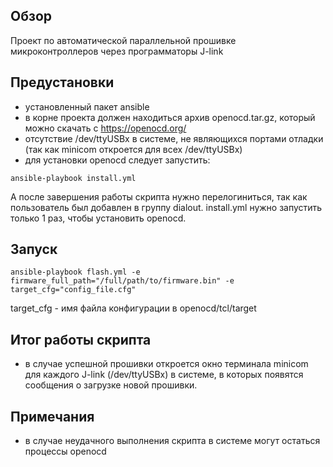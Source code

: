 ## Обзор

Проект по автоматической параллельной прошивке микроконтроллеров через программаторы J-link

## Предустановки

- установленный пакет ansible
- в корне проекта должен находиться архив openocd.tar.gz, который можно скачать с https://openocd.org/
- отсутствие /dev/ttyUSBx в системе, не являющихся портами отладки
(так как minicom откроется для всех /dev/ttyUSBx)
- для установки openocd следует запустить:

```
ansible-playbook install.yml
```
А после завершения работы скрипта нужно перелогиниться, так как пользователь был добавлен в группу dialout.
install.yml нужно запустить только 1 раз, чтобы установить openocd.

## Запуск

```
ansible-playbook flash.yml -e firmware_full_path="/full/path/to/firmware.bin" -e target_cfg="config_file.cfg"
```
target_cfg - имя файла конфигурации в openocd/tcl/target

## Итог работы скрипта

- в случае успешной прошивки откроется окно терминала minicom для каждого J-link (/dev/ttyUSBx) в системе, в которых появятся сообщения о загрузке новой прошивки.

## Примечания

- в случае неудачного выполнения скрипта в системе могут остаться процессы openocd
